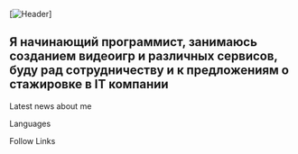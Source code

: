 [![Header](https://github.com/user-attachments/assets/2102e104-4711-40d4-b7c0-50252e8d0841)]

 ## Я начинающий программист, занимаюсь созданием видеоигр и различных сервисов, буду рад сотрудничеству и к предложениям о стажировке в IT компании

Latest news about me

Languages

Follow Links
